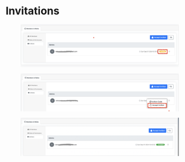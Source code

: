 # Invitations

<figure><img src="../../../.gitbook/assets/image (51).png" alt=""><figcaption></figcaption></figure>



<figure><img src="../../../.gitbook/assets/image (52).png" alt=""><figcaption></figcaption></figure>





<figure><img src="../../../.gitbook/assets/image (53).png" alt=""><figcaption></figcaption></figure>
